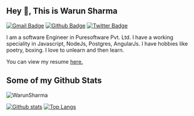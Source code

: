 ## Hey 👋, This is Warun Sharma
[![Gmail Badge](https://img.shields.io/badge/-warunsharma.95@gmail.com-c14438?style=flat&logo=Gmail&logoColor=white&link=mailto:warunsharma.95@gmail.com)](mailto:warunsharma.95@gmail.com) [![Github Badge](https://img.shields.io/badge/-WarunSharma-grey?style=flat&logo=github&logoColor=white&link=https://github.com/WarunSharma/)](https://www.github.com/WarunSharma/) [![Twitter Badge](https://img.shields.io/badge/-W_For_Warun-00acee?style=flat&logo=twitter&logoColor=white&link=https://twitter.com/W_For_Warun/)](https://www.twitter.com/W_For_Warun/) <p align='left'>I am a software Engineer in Puresoftware Pvt. Ltd. I have a working speciality in Javascript, NodeJs, Postgres, AngularJs. I have hobbies like poetry, boxing. I love to unlearn and then learn.</p><p align='left'> You can view my resume <a href='https://drive.google.com/file/d/1q2NTxBEWTr7A3G6hyf2MAuw_QpFrsnrR/view?usp=sharing ' target=_blank><u>here</u>.</a></p>
## Some of my Github Stats
<p align=left> <img src=https://komarev.com/ghpvc/?username=WarunSharma alt=WarunSharma /> </p>

[![Github stats](https://github-readme-stats.vercel.app/api?username=WarunSharma&show_icons=true&include_all_commits=true)](https://github.com/WarunSharma/github-readme-stats)
[![Top Langs](https://github-readme-stats.vercel.app/api/top-langs/?username=WarunSharma&layout=compact)](https://github.com/WarunSharma/github-readme-stats)
